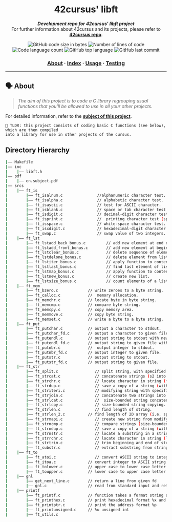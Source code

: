 

<h1 align="center">
	42cursus' libft
</h1>

<p align="center">
	<b><i>Development repo for 42cursus' libft project</i></b><br>
	For further information about 42cursus and its projects, please refer to <a href="https://github.com/Aelbakouri/1337_cursus"><b>42cursus repo</b></a>.
</p>

<p align="center">
	<img alt="GitHub code size in bytes" src="https://img.shields.io/github/languages/code-size/Aelbakouri/libft?color=blueviolet" />
	<img alt="Number of lines of code" src="https://img.shields.io/tokei/lines/github/Aelbakouri/libft?color=blueviolet" />
	<img alt="Code language count" src="https://img.shields.io/github/languages/count/Aelbakouri/libft?color=blue" />
	<img alt="GitHub top language" src="https://img.shields.io/github/languages/top/Aelbakouri/libft?color=blue" />
	<img alt="GitHub last commit" src="https://img.shields.io/github/last-commit/Aelbakouri/libft?color=brightgreen" />
</p>

<h3 align="center">
	<a href="#%EF%B8%8F-about">About</a>
	<span> · </span>
	<a href="#-index">Index</a>
	<span> · </span>
	<a href="#%EF%B8%8F-usage">Usage</a>
	<span> · </span>
	<a href="#-testing">Testing</a>
</h3>

---

## 🗣️ About

> _The aim of this project is to code a C library regrouping usual functions that you'll be allowed to use in all your other projects._

For detailed information, refer to the [**subject of this project**](https://github.com/appinha/42cursus/tree/master/_PDFs).

	🚀 TLDR: this project consists of coding basic C functions (see below), which are then compiled
	into a library for use in other projects of the cursus.

## Directory Hierarchy
```bash
|—— Makefile
|—— inc
|    |—— libft.h
|—— pdf
|    |—— en.subject.pdf
|—— srcs
|    |—— ft_is
|        |—— ft_isalnum.c    			//alphanumeric character test.
|        |—— ft_isalpha.c    			// alphabetic character test.
|        |—— ft_isascii.c    			// test for ASCII character.
|        |—— ft_isblank.c    			// space or tab character test.
|        |—— ft_isdigit.c    			// decimal-digit character test
|        |—— ft_isprint.c    			//  printing character test (space character inclusive).
|        |—— ft_isspace.c    			// white-space character test.
|        |—— ft_isxdigit.c   			// hexadecimal-digit character test
|        |—— ft_swap.c       			// swap value of two integers.
|    |—— ft_lst
|        |—— ft_lstadd_back_bonus.c   		// add new element at end of list.
|        |—— ft_lstadd_front_bonus.c  		// add new element at beginning of list.
|        |—— ft_lstclear_bonus.c      		// delete sequence of elements of list from a starting point.
|        |—— ft_lstdelone_bonus.c     		// delete element from list.
|        |—— ft_lstiter_bonus.c       		// apply function to content of all lists elements.
|        |—— ft_lstlast_bonus.c       		// find last element of list.
|        |—— ft_lstmap_bonus.c        		// apply function to content of all lists elements into new list.
|        |—— ft_lstnew_bonus.c        		// create new list.
|        |—— ft_lstsize_bonus.c       		// count elements of a list.
|    |—— ft_mem
|        |—— ft_bzero.c   			// write zeroes to a byte string.
|        |—— ft_calloc.c  			//  memory allocation.
|        |—— ft_memchr.c  			// locate byte in byte string.
|        |—— ft_memcmp.c  			// compare byte string.
|        |—— ft_memcpy.c  			// copy memory area.
|        |—— ft_memmove.c 			// copy byte string.
|        |—— ft_memset.c  			// write a byte to a byte string.
|    |—— ft_put
|        |—— ft_putchar.c 	   		// output a character to stdout.
|        |—— ft_putchar_fd.c   		// output a character to given file.
|        |—— ft_putendl.c      		// output string to stdout with newline.
|        |—— ft_putendl_fd.c   		// output string to given file with newline.
|        |—— ft_putnbr.c       		//  output integer to stdout.
|        |—— ft_putnbr_fd.c    		// output integer to given file.
|        |—— ft_putstr.c       		// output string to stdout.
|        |—— ft_putstr_fd.c    		// output string to given file.
|    |—— ft_str
|        |—— ft_split.c  			   // split string, with specified character as delimiter, into an array of strings.
|        |—— ft_strcat.c 			   // concatenate strings (s2 into s1).
|        |—— ft_strchr.c  			   // locate character in string (first occurrence).
|        |—— ft_strdup.c  			   // save a copy of a string (with malloc).
|        |—— ft_striteri.c 			   // modifying string with specified function.
|        |—— ft_strjoin.c 			   // concatenate two strings into a new string (with malloc).
|        |—— ft_strlcat.c  			   //  size-bounded string concatenation.
|        |—— ft_strlcpy.c  			   // size-bounded string copying.
|        |—— ft_strlen.c  			   // find length of string.
|        |—— ft_strlen_2.c  		// find length of 2D array (i.e. splitted string).
|        |—— ft_strmapi.c  			   // create new string from modifying string with specified function.
|        |—— ft_strncmp.c  			   // compare strings (size-bounded).
|        |—— ft_strndup.c  			   // save a copy of a string (with malloc, size-bounded).
|        |—— ft_strnstr.c  			   // locate a substring in a string (size-bounded).
|        |—— ft_strrchr.c  			   // locate character in string (last occurence).
|        |—— ft_strtrim.c 			   // trim beginning and end of string with the specified characters.
|        |—— ft_substr.c  			   // extract substring from string.
|    |—— ft_to
|        |—— ft_atoi.c    			   // convert ASCII string to integer.
|        |—— ft_itoa.c				// convert integer to ASCII string.
|        |—— ft_tolower.c   		// upper case to lower case letter conversion.
|        |—— ft_toupper.c			// lower case to upper case letter conversion.
|    |—— gnl
|        |—— get_next_line.c 		// return a line from given fd
|        |—— gnl.c					// read from standard input and return line
|    |—— printf
|        |—— ft_printf.c 			// function takes a format string as its first argument, followed by a set of variables
|        |—— ft_printhex.c			// print hexadecimal format %x and %X
|        |—— ft_printptr.c			// print the address format %p
|        |—— ft_printunsigned.c 	// %u unsigned int
|        |—— ft_utils.c
```
